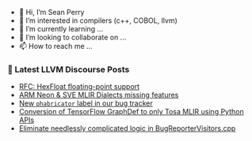 - 👋 Hi, I’m Sean Perry
- 👀 I’m interested in compilers (c++, COBOL, llvm)
- 🌱 I’m currently learning ...
- 💞️ I’m looking to collaborate on ...
- 📫 How to reach me ...

<!---
s66perry/s66perry is a ✨ special ✨ repository because its `README.md` (this file) appears on your GitHub profile.
You can click the Preview link to take a look at your changes.
--->
### 📕 Latest LLVM Discourse Posts

<!-- DISCOURSE-LLVM:START -->
- [RFC: HexFloat floating-point support](https://discourse.llvm.org/t/rfc-hexfloat-floating-point-support/75833#post_11)
- [ARM Neon &amp; SVE MLIR Dialects missing features](https://discourse.llvm.org/t/arm-neon-sve-mlir-dialects-missing-features/76173#post_1)
- [New `phabricator` label in our bug tracker](https://discourse.llvm.org/t/new-phabricator-label-in-our-bug-tracker/76172#post_1)
- [Conversion of TensorFlow GraphDef to only Tosa MLIR using Python APIs](https://discourse.llvm.org/t/conversion-of-tensorflow-graphdef-to-only-tosa-mlir-using-python-apis/76161#post_3)
- [Eliminate needlessly complicated logic in BugReporterVisitors.cpp](https://discourse.llvm.org/t/eliminate-needlessly-complicated-logic-in-bugreportervisitors-cpp/76171#post_1)
<!-- DISCOURSE-LLVM:END -->
